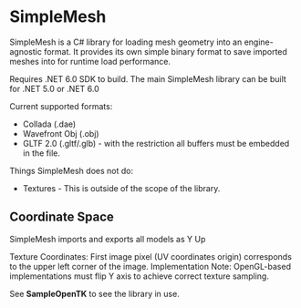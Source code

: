 # SimpleMesh

SimpleMesh is a C# library for loading mesh geometry into an engine-agnostic format.
 It provides its own simple binary format to save imported meshes into for runtime load performance.

Requires .NET 6.0 SDK to build. The main SimpleMesh library can be built for .NET 5.0 or .NET 6.0

Current supported formats:

* Collada (.dae)
* Wavefront Obj (.obj)
* GLTF 2.0 (.gltf/.glb) - with the restriction all buffers must be embedded in the file.

Things SimpleMesh does not do:

* Textures - This is outside of the scope of the library.

## Coordinate Space

SimpleMesh imports and exports all models as Y Up


Texture Coordinates: First image pixel (UV coordinates origin) corresponds to the upper left corner of the image. 
Implementation Note: OpenGL-based implementations must flip Y axis to achieve correct texture sampling.

See **SampleOpenTK** to see the library in use.
